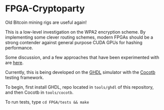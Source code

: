 FPGA-Cryptoparty
================
Old Bitcoin mining rigs are useful again!

This is a low-level investigation on the WPA2 encryption scheme.
By implementing some clever routing schemes, modern FPGAs should be a strong contender against general purpose CUDA GPUs for hashing performance.

Some discussion, and a few approaches that have been experimented with are [here](http://jrainimo.com/build/?cat=6).

Currently, this is being developed on the [GHDL](https://github.com/tgingold/ghdl) simulator with the [Cocotb](https://github.com/potentialventures/cocotb) testing framework.

To begin, first install GHDL, repo located in `tools/ghdl` of this repository, and then Cocotb in `tools/cocotb`.


To run tests, type `cd FPGA/tests && make`